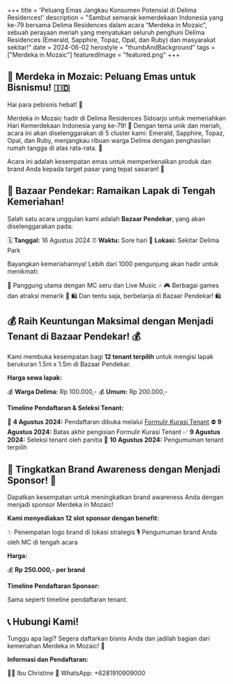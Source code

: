 +++
title = 'Peluang Emas Jangkau Konsumen Potensial di Delima Residences!'
description = "Sambut semarak kemerdekaan Indonesia yang ke-79 bersama Delima Residences dalam acara “Merdeka in Mozaic”, sebuah perayaan meriah yang menyatukan seluruh penghuni Delima Residences (Emerald, Sapphire, Topaz, Opal, dan Ruby) dan masyarakat sekitar!"
date = 2024-06-02
herostyle = "thumbAndBackground"
tags = ["Merdeka in Mozaic"]
featuredImage = "featured.png"
+++
## 🎉 Merdeka in Mozaic: Peluang Emas untuk Bisnismu! 🇮🇩

Hai para pebisnis hebat! 👋

Merdeka in Mozaic hadir di Delima Residences Sidoarjo untuk memeriahkan Hari Kemerdekaan Indonesia yang ke-79! 🎊 Dengan tema unik dan meriah, acara ini akan diselenggarakan di 5 cluster kami: Emerald, Sapphire, Topaz, Opal, dan Ruby, menjangkau ribuan warga Delima dengan penghasilan rumah tangga di atas rata-rata. 🤩

Acara ini adalah kesempatan emas untuk memperkenalkan produk dan brand Anda kepada target pasar yang tepat sasaran! 🚀

## 🎪 Bazaar Pendekar: Ramaikan Lapak di Tengah Kemeriahan! 

Salah satu acara unggulan kami adalah **Bazaar Pendekar**, yang akan diselenggarakan pada:

🗓️ **Tanggal:** 16 Agustus 2024
⏰ **Waktu:** Sore hari
📍 **Lokasi:** Sekitar Delima Park

Bayangkan kemeriahannya! Lebih dari 1000 pengunjung akan hadir untuk menikmati:

🎤 Panggung utama dengan MC seru dan Live Music 🎶
🎮 Berbagai games dan atraksi menarik 🎉
🛍️ Dan tentu saja, berbelanja di Bazaar Pendekar! 🛍️

## 💰 Raih Keuntungan Maksimal dengan Menjadi Tenant di Bazaar Pendekar! 💰

Kami membuka kesempatan bagi **12 tenant terpilih** untuk mengisi lapak berukuran 1.5m x 1.5m di Bazaar Pendekar. 

**Harga sewa lapak:**

💰 **Warga Delima:** Rp 100.000,-
💰 **Umum:** Rp 200.000,-

**Timeline Pendaftaran & Seleksi Tenant:**

📝 **4 Agustus 2024:** Pendaftaran dibuka melalui [Formulir Kurasi Tenant](https://)
⛔ **9 Agustus 2024:** Batas akhir pengisian Formulir Kurasi Tenant
✅ **9 Agustus 2024:** Seleksi tenant oleh panitia
📣 **10 Agustus 2024:** Pengumuman tenant terpilih

## 📣  Tingkatkan Brand Awareness dengan Menjadi Sponsor! 📣

Dapatkan kesempatan untuk meningkatkan brand awareness Anda dengan menjadi sponsor Merdeka in Mozaic! 

**Kami menyediakan 12 slot sponsor dengan benefit:**

✨ Penempatan logo brand di lokasi strategis
🎙️ Pengumuman brand Anda oleh MC di tengah acara

**Harga:**

💰 **Rp 250.000,- per brand**

**Timeline Pendaftaran Sponsor:**

Sama seperti timeline pendaftaran tenant.

## 📞 Hubungi Kami! 

Tunggu apa lagi? Segera daftarkan bisnis Anda dan jadilah bagian dari kemeriahan Merdeka in Mozaic! 🎉

**Informasi dan Pendaftaran:**

👩‍💼 Ibu Christine 
📲 WhatsApp: +6281910909000 
